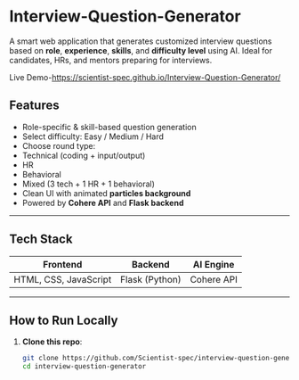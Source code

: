 # Interview-Question-Generator
A smart web application that generates customized interview questions based on **role**, **experience**, **skills**, and **difficulty level** using AI. Ideal for candidates, HRs, and mentors preparing for interviews.

Live Demo-https://scientist-spec.github.io/Interview-Question-Generator/

## Features

-  Role-specific & skill-based question generation
-  Select difficulty: Easy / Medium / Hard
-  Choose round type:
  - Technical (coding + input/output)
  - HR
  - Behavioral
  - Mixed (3 tech + 1 HR + 1 behavioral)
-  Clean UI with animated **particles background**
-  Powered by **Cohere API** and **Flask backend**

---

## Tech Stack

| Frontend              | Backend         | AI Engine        |
|-----------------------|------------------|------------------|
| HTML, CSS, JavaScript | Flask (Python)  | Cohere API       |

---

## How to Run Locally

1. **Clone this repo**:
   ```bash
   git clone https://github.com/Scientist-spec/interview-question-generator.git
   cd interview-question-generator
